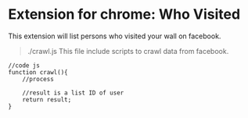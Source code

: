 # Extension for chrome: Who Visited

This extension will list persons who visited your wall on facebook.

> ./crawl.js
This file include scripts to crawl data from facebook.
```
//code js
function crawl(){
    //process
    
    //result is a list ID of user
    return result;
}

```
